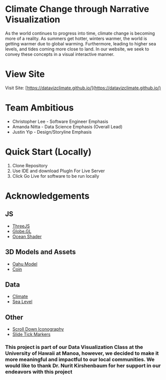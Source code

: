 # Climate Change through Narrative Visualization
As the world continues to progress into time, climate change is becoming more of a reality. As summers get hotter, winters warmer, the world is getting warmer due to global warming. Furthermore, leading to higher sea levels, and tides coming more close to land. In our website, we seek to convey these concepts in a visual interactive manner. 

# View Site
Visit Site: [https://datavizclimate.github.io/](https://datavizclimate.github.io/)

# Team Ambitious
- Christopher Lee - Software Engineer Emphasis
- Amanda Nitta - Data Science Emphasis (Overall Lead)
- Justin Yip - Design/Storyline Emphasis

# Quick Start (Locally)

1. Clone Repository 
2. Use IDE and download PlugIn For Live Server
3. Click Go Live for software to be run locally

# Acknowledgements

## JS
- [ThreeJS](https://github.com/mrdoob/three.js)
- [Globe.GL](https://github.com/vasturiano/globe.gl)
- [Ocean Shader](https://github.com/mrdoob/three.js/blob/master/examples/webgl_shaders_ocean.html)

## 3D Models and Assets
- [Oahu Model](https://www.thingiverse.com/thing:852502)
- [Coin](https://en.m.wikipedia.org/wiki/File:US_One_Cent_Obv.png)

## Data
- [Climate](https://www.kaggle.com/datasets/berkeleyearth/climate-change-earth-surface-temperature-data/)
- [Sea Level](https://datahub.io/core/sea-level-rise)

## Other
- [Scroll Down Iconography](https://codepen.io/shakdaniel/pen/JoKOQx)
- [Slide Tick Markers](https://stackoverflow.com/questions/26612700/ticks-for-type-range-html-input)

### This project is part of our Data Visualization Class at the University of Hawaii at Manoa, however, we decided to make it more meaningful and impactful to our local communities. We would like to thank Dr. Nurit Kirshenbaum for her support in our endeavors with this project
